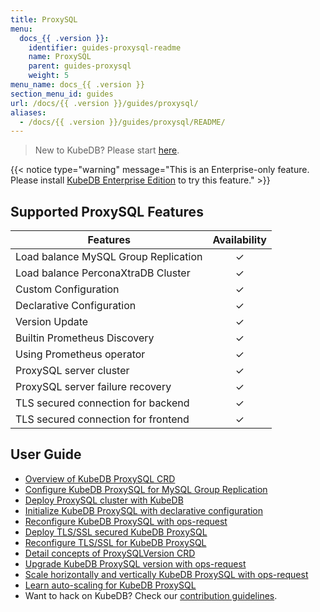 ```yaml
---
title: ProxySQL
menu:
  docs_{{ .version }}:
    identifier: guides-proxysql-readme
    name: ProxySQL
    parent: guides-proxysql
    weight: 5
menu_name: docs_{{ .version }}
section_menu_id: guides
url: /docs/{{ .version }}/guides/proxysql/
aliases:
  - /docs/{{ .version }}/guides/proxysql/README/
---
```


> New to KubeDB? Please start [here](/docs/README.md).

{{< notice type="warning" message="This is an Enterprise-only feature. Please install [KubeDB Enterprise Edition](/docs/setup/install/enterprise.md) to try this feature." >}}

## Supported ProxySQL Features

| Features                             | Availability |
| ------------------------------------ | :----------: |
| Load balance MySQL Group Replication |   &#10003;   |
| Load balance PerconaXtraDB Cluster   |   &#10003;   |
| Custom Configuration                 |   &#10003;   |
| Declarative Configuration            |   &#10003;   |
| Version Update                       |   &#10003;   |
| Builtin Prometheus Discovery         |   &#10003;   |
| Using Prometheus operator            |   &#10003;   |
| ProxySQL server cluster              |   &#10003;   |
| ProxySQL server failure recovery     |   &#10003;   |
| TLS secured connection for backend   |   &#10003;   |
| TLS secured connection for frontend  |   &#10003;   |

## User Guide

- [Overview of KubeDB ProxySQL CRD](/docs/guides/proxysql/concepts/proxysql/index.md) 
- [Configure KubeDB ProxySQL for MySQL Group Replication](/docs/guides/proxysql/quickstart/mysqlgrp/index.md)
- [Deploy ProxySQL cluster with KubeDB](/docs/guides/proxysql/clustering/proxysql-cluster/index.md) 
- [Initialize KubeDB ProxySQL with declarative configuration](/docs/guides/proxysql/concepts/declarative-configuration/index.md) 
- [Reconfigure KubeDB ProxySQL with ops-request](/docs/guides/proxysql/concepts/opsrequest/index.md)
- [Deploy TLS/SSL secured KubeDB ProxySQL](/docs/guides/proxysql/tls/configure/index.md)
- [Reconfigure TLS/SSL for KubeDB ProxySQL](/docs/guides/proxysql/reconfigure-tls/cluster/index.md)
- [Detail concepts of ProxySQLVersion CRD](/docs/guides/proxysql/concepts/proxysql-version/index.md)
- [Upgrade KubeDB ProxySQL version with ops-request](/docs/guides/proxysql/upgrading/cluster/index.md)
- [Scale horizontally and vertically KubeDB ProxySQL with ops-request](/docs/guides/proxysql/scaling/horizontal-scaling/cluster/index.md)
- [Learn auto-scaling for KubeDB ProxySQL](/docs/guides/proxysql/autoscaler/compute/cluster/index.md)
- Want to hack on KubeDB? Check our [contribution guidelines](/docs/CONTRIBUTING.md).
